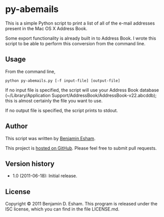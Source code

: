 # py-abemails

This is a simple Python script to print a list of all of the e-mail addresses present in the Mac OS X Address Book.

Some export functionality is already built in to Address Book.  I wrote this script to be able to perform this conversion from the command line.

## Usage

From the command line,

    python py-abemails.py [-f input-file] [output-file]

If no input file is specified, the script will use your Address Book database (~/Library/Application Support/AddressBook/AddressBook-v22.abcddb); this is almost certainly the file you want to use.

If no output file is specified, the script prints to stdout.

## Author

This script was written by [Benjamin Esham](https://esham.io).

This project is [hosted on GitHub](https://github.com/bdesham/py-abemails). Please feel free to submit pull requests.

## Version history

* 1.0 (2011-06-18): Initial release.

## License

Copyright © 2011 Benjamin D. Esham. This program is released under the ISC license, which you can find in the file LICENSE.md.
